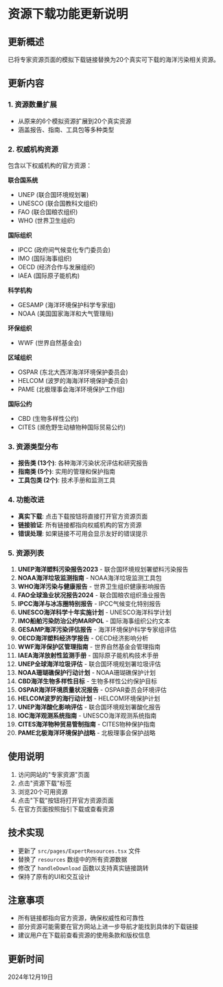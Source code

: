 # 资源下载功能更新说明

## 更新概述
已将专家资源页面的模拟下载链接替换为20个真实可下载的海洋污染相关资源。

## 更新内容

### 1. 资源数量扩展
- 从原来的6个模拟资源扩展到20个真实资源
- 涵盖报告、指南、工具包等多种类型

### 2. 权威机构资源
包含以下权威机构的官方资源：

**联合国系统**
- UNEP (联合国环境规划署)
- UNESCO (联合国教科文组织)
- FAO (联合国粮农组织)
- WHO (世界卫生组织)

**国际组织**
- IPCC (政府间气候变化专门委员会)
- IMO (国际海事组织)
- OECD (经济合作与发展组织)
- IAEA (国际原子能机构)

**科学机构**
- GESAMP (海洋环境保护科学专家组)
- NOAA (美国国家海洋和大气管理局)

**环保组织**
- WWF (世界自然基金会)

**区域组织**
- OSPAR (东北大西洋海洋环境保护委员会)
- HELCOM (波罗的海海洋环境保护委员会)
- PAME (北极理事会海洋环境保护工作组)

**国际公约**
- CBD (生物多样性公约)
- CITES (濒危野生动植物种国际贸易公约)

### 3. 资源类型分布
- **报告类 (13个)**: 各种海洋污染状况评估和研究报告
- **指南类 (5个)**: 实用的管理和保护指南
- **工具包类 (2个)**: 技术手册和监测工具

### 4. 功能改进
- **真实下载**: 点击下载按钮将直接打开官方资源页面
- **链接验证**: 所有链接都指向权威机构的官方资源
- **错误处理**: 如果链接不可用会显示友好的错误提示

### 5. 资源列表

1. **UNEP海洋塑料污染报告2023** - 联合国环境规划署塑料污染报告
2. **NOAA海洋垃圾监测指南** - NOAA海洋垃圾监测工具包
3. **WHO海洋污染与健康报告** - 世界卫生组织健康影响报告
4. **FAO全球渔业状况报告2024** - 联合国粮农组织渔业报告
5. **IPCC海洋与冰冻圈特别报告** - IPCC气候变化特别报告
6. **UNESCO海洋科学十年实施计划** - UNESCO海洋科学计划
7. **IMO船舶污染防治公约MARPOL** - 国际海事组织公约文本
8. **GESAMP海洋污染评估报告** - 海洋环境保护科学专家组评估
9. **OECD海洋塑料经济学报告** - OECD经济影响分析
10. **WWF海洋保护区管理指南** - 世界自然基金会管理指南
11. **IAEA海洋放射性监测手册** - 国际原子能机构技术手册
12. **UNEP全球海洋垃圾评估** - 联合国环境规划署垃圾评估
13. **NOAA珊瑚礁保护行动计划** - NOAA珊瑚礁保护计划
14. **CBD海洋生物多样性目标** - 生物多样性公约保护目标
15. **OSPAR海洋环境质量状况报告** - OSPAR委员会环境评估
16. **HELCOM波罗的海行动计划** - HELCOM环境保护计划
17. **UNEP海洋酸化影响评估** - 联合国环境规划署酸化报告
18. **IOC海洋观测系统指南** - UNESCO海洋观测系统指南
19. **CITES海洋物种贸易管制指南** - CITES物种保护指南
20. **PAME北极海洋环境保护战略** - 北极理事会保护战略

## 使用说明
1. 访问网站的"专家资源"页面
2. 点击"资源下载"标签
3. 浏览20个可用资源
4. 点击"下载"按钮将打开官方资源页面
5. 在官方页面按照指引下载或查看资源

## 技术实现
- 更新了 `src/pages/ExpertResources.tsx` 文件
- 替换了 `resources` 数组中的所有资源数据
- 修改了 `handleDownload` 函数以支持真实链接跳转
- 保持了原有的UI和交互设计

## 注意事项
- 所有链接都指向官方资源，确保权威性和可靠性
- 部分资源可能需要在官方网站上进一步导航才能找到具体的下载链接
- 建议用户在下载前查看资源的使用条款和版权信息

## 更新时间
2024年12月19日 